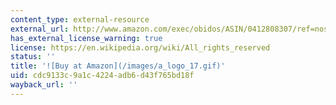 ```yaml
---
content_type: external-resource
external_url: http://www.amazon.com/exec/obidos/ASIN/0412808307/ref=nosim/mitopencourse-20
has_external_license_warning: true
license: https://en.wikipedia.org/wiki/All_rights_reserved
status: ''
title: '![Buy at Amazon](/images/a_logo_17.gif)'
uid: cdc9133c-9a1c-4224-adb6-d43f765bd18f
wayback_url: ''
---
```

